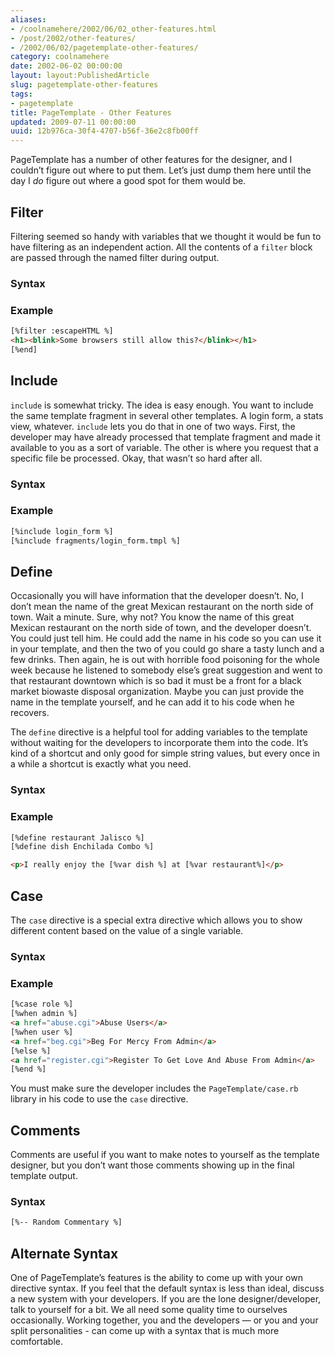 ```yaml
---
aliases:
- /coolnamehere/2002/06/02_other-features.html
- /post/2002/other-features/
- /2002/06/02/pagetemplate-other-features/
category: coolnamehere
date: 2002-06-02 00:00:00
layout: layout:PublishedArticle
slug: pagetemplate-other-features
tags:
- pagetemplate
title: PageTemplate - Other Features
updated: 2009-07-11 00:00:00
uuid: 12b976ca-30f4-4707-b56f-36e2c8fb00ff
---
```


PageTemplate has a number of other features for the designer, and I
couldn’t figure out where to put them. Let’s just dump them here until
the day I *do* figure out where a good spot for them would be.

## Filter

Filtering seemed so handy with variables that we thought it would be fun
to have filtering as an independent action. All the contents of a
`filter` block are passed through the named filter during output.

### Syntax

### Example

``` html
[%filter :escapeHTML %]
<h1><blink>Some browsers still allow this?</blink></h1>
[%end]
```

## Include

`include` is somewhat tricky. The idea is easy enough. You want to
include the same template fragment in several other templates. A login
form, a stats view, whatever. `include` lets you do that in one of two
ways. First, the developer may have already processed that template
fragment and made it available to you as a sort of variable. The other
is where you request that a specific file be processed. Okay, that
wasn’t so hard after all.

### Syntax

### Example

``` html
[%include login_form %]
[%include fragments/login_form.tmpl %]
```

## Define

Occasionally you will have information that the developer doesn’t. No, I
don’t mean the name of the great Mexican restaurant on the north side of
town. Wait a minute. Sure, why not? You know the name of this great
Mexican restaurant on the north side of town, and the developer doesn’t.
You could just tell him. He could add the name in his code so you can
use it in your template, and then the two of you could go share a tasty
lunch and a few drinks. Then again, he is out with horrible food
poisoning for the whole week because he listened to somebody else’s
great suggestion and went to that restaurant downtown which is so bad it
must be a front for a black market biowaste disposal organization. Maybe
you can just provide the name in the template yourself, and he can add
it to his code when he recovers.

The `define` directive is a helpful tool for adding variables to the
template without waiting for the developers to incorporate them into the
code. It’s kind of a shortcut and only good for simple string values,
but every once in a while a shortcut is exactly what you need.

### Syntax

### Example

``` html
[%define restaurant Jalisco %]
[%define dish Enchilada Combo %]

<p>I really enjoy the [%var dish %] at [%var restaurant%]</p>
```

## Case

The `case` directive is a special extra directive which allows you to
show different content based on the value of a single variable.

### Syntax

### Example

``` html
[%case role %]
[%when admin %]
<a href="abuse.cgi">Abuse Users</a>
[%when user %]
<a href="beg.cgi">Beg For Mercy From Admin</a>
[%else %]
<a href="register.cgi">Register To Get Love And Abuse From Admin</a>
[%end %]
```

You must make sure the developer includes the `PageTemplate/case.rb`
library in his code to use the `case` directive.

## Comments

Comments are useful if you want to make notes to yourself as the
template designer, but you don’t want those comments showing up in the
final template output.

### Syntax

``` html
[%-- Random Commentary %]
```

## Alternate Syntax

One of PageTemplate’s features is the ability to come up with your own
directive syntax. If you feel that the default syntax is less than
ideal, discuss a new system with your developers. If you are the lone
designer/developer, talk to yourself for a bit. We all need some quality
time to ourselves occasionally. Working together, you and the developers —
or you and your split personalities - can come up with a syntax that
is much more comfortable.